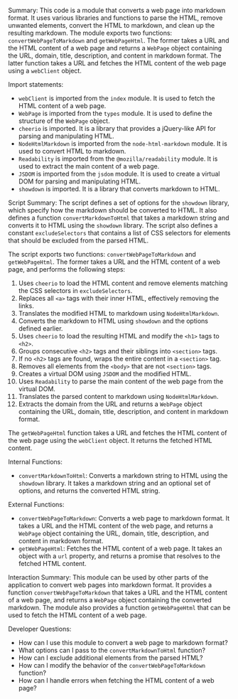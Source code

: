 Summary:
This code is a module that converts a web page into markdown format. It uses various libraries and functions to parse the HTML, remove unwanted elements, convert the HTML to markdown, and clean up the resulting markdown. The module exports two functions: `convertWebPageToMarkdown` and `getWebPageHtml`. The former takes a URL and the HTML content of a web page and returns a `WebPage` object containing the URL, domain, title, description, and content in markdown format. The latter function takes a URL and fetches the HTML content of the web page using a `webClient` object.

Import statements:
- `webClient` is imported from the `index` module. It is used to fetch the HTML content of a web page.
- `WebPage` is imported from the `types` module. It is used to define the structure of the `WebPage` object.
- `cheerio` is imported. It is a library that provides a jQuery-like API for parsing and manipulating HTML.
- `NodeHtmlMarkdown` is imported from the `node-html-markdown` module. It is used to convert HTML to markdown.
- `Readability` is imported from the `@mozilla/readability` module. It is used to extract the main content of a web page.
- `JSDOM` is imported from the `jsdom` module. It is used to create a virtual DOM for parsing and manipulating HTML.
- `showdown` is imported. It is a library that converts markdown to HTML.

Script Summary:
The script defines a set of options for the `showdown` library, which specify how the markdown should be converted to HTML. It also defines a function `convertMarkdownToHtml` that takes a markdown string and converts it to HTML using the `showdown` library. The script also defines a constant `excludeSelectors` that contains a list of CSS selectors for elements that should be excluded from the parsed HTML.

The script exports two functions: `convertWebPageToMarkdown` and `getWebPageHtml`. The former takes a URL and the HTML content of a web page, and performs the following steps:
1. Uses `cheerio` to load the HTML content and remove elements matching the CSS selectors in `excludeSelectors`.
2. Replaces all `<a>` tags with their inner HTML, effectively removing the links.
3. Translates the modified HTML to markdown using `NodeHtmlMarkdown`.
4. Converts the markdown to HTML using `showdown` and the options defined earlier.
5. Uses `cheerio` to load the resulting HTML and modify the `<h1>` tags to `<h2>`.
6. Groups consecutive `<h2>` tags and their siblings into `<section>` tags.
7. If no `<h2>` tags are found, wraps the entire content in a `<section>` tag.
8. Removes all elements from the `<body>` that are not `<section>` tags.
9. Creates a virtual DOM using `JSDOM` and the modified HTML.
10. Uses `Readability` to parse the main content of the web page from the virtual DOM.
11. Translates the parsed content to markdown using `NodeHtmlMarkdown`.
12. Extracts the domain from the URL and returns a `WebPage` object containing the URL, domain, title, description, and content in markdown format.

The `getWebPageHtml` function takes a URL and fetches the HTML content of the web page using the `webClient` object. It returns the fetched HTML content.

Internal Functions:
- `convertMarkdownToHtml`: Converts a markdown string to HTML using the `showdown` library. It takes a markdown string and an optional set of options, and returns the converted HTML string.

External Functions:
- `convertWebPageToMarkdown`: Converts a web page to markdown format. It takes a URL and the HTML content of the web page, and returns a `WebPage` object containing the URL, domain, title, description, and content in markdown format.
- `getWebPageHtml`: Fetches the HTML content of a web page. It takes an object with a `url` property, and returns a promise that resolves to the fetched HTML content.

Interaction Summary:
This module can be used by other parts of the application to convert web pages into markdown format. It provides a function `convertWebPageToMarkdown` that takes a URL and the HTML content of a web page, and returns a `WebPage` object containing the converted markdown. The module also provides a function `getWebPageHtml` that can be used to fetch the HTML content of a web page.

Developer Questions:
- How can I use this module to convert a web page to markdown format?
- What options can I pass to the `convertMarkdownToHtml` function?
- How can I exclude additional elements from the parsed HTML?
- How can I modify the behavior of the `convertWebPageToMarkdown` function?
- How can I handle errors when fetching the HTML content of a web page?